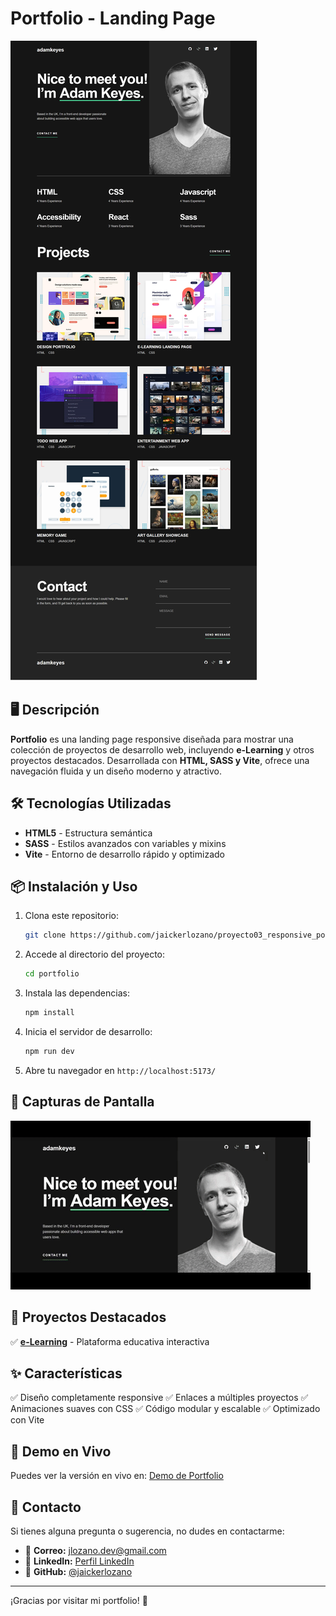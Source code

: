 # Portfolio - Landing Page

![Portfolio Preview](https://github.com/jaickerlozano/proyecto03_responsive_portfolio/blob/main/public/imagen_portfolio.png)

## 🖥️ Descripción

**Portfolio** es una landing page responsive diseñada para mostrar una colección de proyectos de desarrollo web, incluyendo **e-Learning** y otros proyectos destacados. Desarrollada con **HTML, SASS y Vite**, ofrece una navegación fluida y un diseño moderno y atractivo.

## 🛠️ Tecnologías Utilizadas

- **HTML5** - Estructura semántica
- **SASS** - Estilos avanzados con variables y mixins
- **Vite** - Entorno de desarrollo rápido y optimizado

## 📦 Instalación y Uso

1. Clona este repositorio:
   ```bash
   git clone https://github.com/jaickerlozano/proyecto03_responsive_portfolio.git
   ```
2. Accede al directorio del proyecto:
   ```bash
   cd portfolio
   ```
3. Instala las dependencias:
   ```bash
   npm install
   ```
4. Inicia el servidor de desarrollo:
   ```bash
   npm run dev
   ```
5. Abre tu navegador en `http://localhost:5173/`

## 📸 Capturas de Pantalla

![Header GathSession Preview](https://github.com/jaickerlozano/proyecto03_responsive_portfolio/blob/main/public/portfolio.gif)

## 📌 Proyectos Destacados

✅ **[e-Learning](https://github.com/jaickerlozano/Proyecto01_responsive_elearning)** - Plataforma educativa interactiva

## ✨ Características

✅ Diseño completamente responsive
✅ Enlaces a múltiples proyectos
✅ Animaciones suaves con CSS
✅ Código modular y escalable
✅ Optimizado con Vite

## 🔗 Demo en Vivo

Puedes ver la versión en vivo en: [Demo de Portfolio](https://jaickerlozano.github.io/proyecto03_responsive_portfolio/)

## 📩 Contacto

Si tienes alguna pregunta o sugerencia, no dudes en contactarme:

- 📧 **Correo:** [jlozano.dev@gmail.com](mailto:jlozano.dev@gmail.com)
- 🔗 **LinkedIn:** [Perfil LinkedIn](https://www.linkedin.com/in/jaicker-rafael-lozano-flores-970197264)
- 🐙 **GitHub:** [@jaickerlozano](https://github.com/jaickerlozano)

---

¡Gracias por visitar mi portfolio! 🚀
